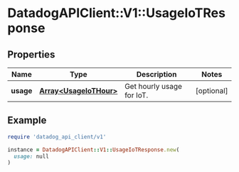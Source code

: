 # DatadogAPIClient::V1::UsageIoTResponse

## Properties

| Name      | Type                                             | Description               | Notes      |
| --------- | ------------------------------------------------ | ------------------------- | ---------- |
| **usage** | [**Array&lt;UsageIoTHour&gt;**](UsageIoTHour.md) | Get hourly usage for IoT. | [optional] |

## Example

```ruby
require 'datadog_api_client/v1'

instance = DatadogAPIClient::V1::UsageIoTResponse.new(
  usage: null
)
```
